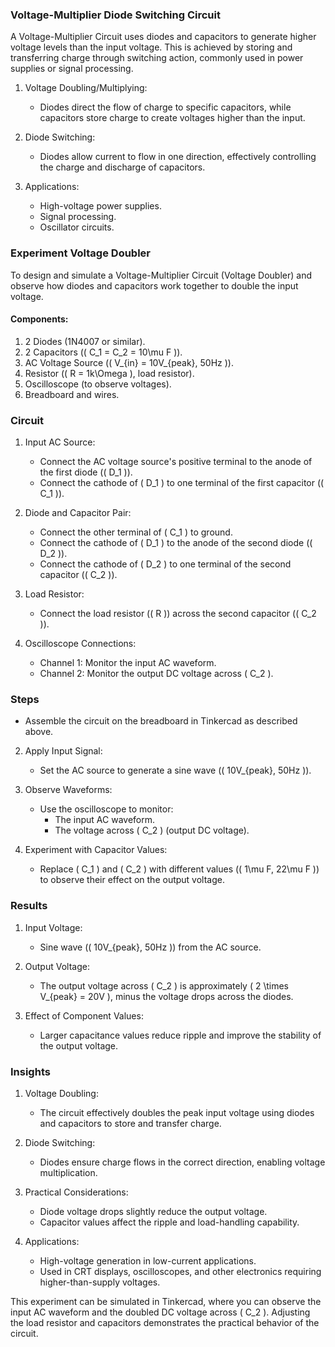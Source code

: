 ### Voltage-Multiplier Diode Switching Circuit

A Voltage-Multiplier Circuit uses diodes and capacitors to generate higher voltage levels than the input voltage. This is achieved by storing and transferring charge through switching action, commonly used in power supplies or signal processing.

1. Voltage Doubling/Multiplying:
   - Diodes direct the flow of charge to specific capacitors, while capacitors store charge to create voltages higher than the input.

2. Diode Switching:
   - Diodes allow current to flow in one direction, effectively controlling the charge and discharge of capacitors.

3. Applications:
   - High-voltage power supplies.
   - Signal processing.
   - Oscillator circuits.

### Experiment Voltage Doubler

To design and simulate a Voltage-Multiplier Circuit (Voltage Doubler) and observe how diodes and capacitors work together to double the input voltage.

#### Components:

1. 2 Diodes (1N4007 or similar).
2. 2 Capacitors (\( C_1 = C_2 = 10\mu F \)).
3. AC Voltage Source (\( V_{in} = 10V_{peak}, 50Hz \)).
4. Resistor (\( R = 1k\Omega \), load resistor).
5. Oscilloscope (to observe voltages).
6. Breadboard and wires.

### Circuit

1. Input AC Source:
   - Connect the AC voltage source's positive terminal to the anode of the first diode (\( D_1 \)).
   - Connect the cathode of \( D_1 \) to one terminal of the first capacitor (\( C_1 \)).

2. Diode and Capacitor Pair:
   - Connect the other terminal of \( C_1 \) to ground.
   - Connect the cathode of \( D_1 \) to the anode of the second diode (\( D_2 \)).
   - Connect the cathode of \( D_2 \) to one terminal of the second capacitor (\( C_2 \)).

3. Load Resistor:
   - Connect the load resistor (\( R \)) across the second capacitor (\( C_2 \)).

4. Oscilloscope Connections:
   - Channel 1: Monitor the input AC waveform.
   - Channel 2: Monitor the output DC voltage across \( C_2 \).

### Steps

   - Assemble the circuit on the breadboard in Tinkercad as described above.

2. Apply Input Signal:
   - Set the AC source to generate a sine wave (\( 10V_{peak}, 50Hz \)).

3. Observe Waveforms:
   - Use the oscilloscope to monitor:
     - The input AC waveform.
     - The voltage across \( C_2 \) (output DC voltage).

4. Experiment with Capacitor Values:
   - Replace \( C_1 \) and \( C_2 \) with different values (\( 1\mu F, 22\mu F \)) to observe their effect on the output voltage.

### Results

1. Input Voltage:
   - Sine wave (\( 10V_{peak}, 50Hz \)) from the AC source.

2. Output Voltage:
   - The output voltage across \( C_2 \) is approximately \( 2 \times V_{peak} = 20V \), minus the voltage drops across the diodes.

3. Effect of Component Values:
   - Larger capacitance values reduce ripple and improve the stability of the output voltage.

### Insights

1. Voltage Doubling:
   - The circuit effectively doubles the peak input voltage using diodes and capacitors to store and transfer charge.

2. Diode Switching:
   - Diodes ensure charge flows in the correct direction, enabling voltage multiplication.

3. Practical Considerations:
   - Diode voltage drops slightly reduce the output voltage.
   - Capacitor values affect the ripple and load-handling capability.

4. Applications:
   - High-voltage generation in low-current applications.
   - Used in CRT displays, oscilloscopes, and other electronics requiring higher-than-supply voltages.

This experiment can be simulated in Tinkercad, where you can observe the input AC waveform and the doubled DC voltage across \( C_2 \). Adjusting the load resistor and capacitors demonstrates the practical behavior of the circuit.
